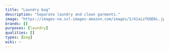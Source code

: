 ```yaml
---
title: "Laundry bag"
description: "Separate laundry and clean garments."
image: "https://images-na.ssl-images-amazon.com/images/I/41aizfUQDbL.jpg"
brands: []
purposes: [laundry]
qualities: []
types: [bag]
wiki: ~
---
```

